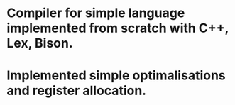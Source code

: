 # Compiler for simple language implemented from scratch with C++, Lex, Bison.

# Implemented simple optimalisations and register allocation.

